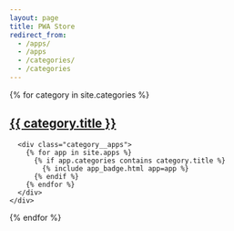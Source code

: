 ```yaml
---
layout: page
title: PWA Store
redirect_from:
  - /apps/
  - /apps
  - /categories/
  - /categories
---
```


<div class="categories-list">
  {% for category in site.categories %}
    <div class="categories-list__category">
      <div class="category__title-row">
        <a class="category__title" href="{{ category.url | relative_url }}">
          <h2>{{ category.title }}</h2>
        </a>
      </div>
      
      <div class="category__apps">
        {% for app in site.apps %}
          {% if app.categories contains category.title %}
            {% include app_badge.html app=app %}
          {% endif %}
        {% endfor %}
      </div>
    </div>
  {% endfor %}
</div>
